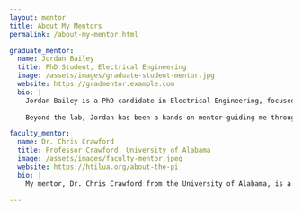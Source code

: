 ```yaml
---
layout: mentor
title: About My Mentors
permalink: /about-my-mentor.html

graduate_mentor:
  name: Jordan Bailey
  title: PhD Student, Electrical Engineering
  image: /assets/images/graduate-student-mentor.jpg
  website: https://gradmentor.example.com
  bio: |
    Jordan Bailey is a PhD candidate in Electrical Engineering, focused on energy-efficient neuromorphic computing. Her research explores how brain-inspired hardware can improve the performance and sustainability of edge AI systems and intelligent devices.
    
    Beyond the lab, Jordan has been a hands-on mentor—guiding me through research, publishing, and grad school preparation. Her support has been instrumental in helping me grow both technically and professionally, always encouraging thoughtful problem-solving and a deeper understanding of the field.

faculty_mentor:
  name: Dr. Chris Crawford
  title: Professor Crawford, University of Alabama
  image: /assets/images/faculty-mentor.jpeg
  website: https://htilua.org/about-the-pi
  bio: |
    My mentor, Dr. Chris Crawford from the University of Alabama, is a researcher who’s work focuses on Brain-Computer Interfaces, as well as Human-Robot Interaction. His work aims to leverage novel neurophysiological sensing technologies, software engineering, and robotics to create tools and applications that support the exploration of Brain-Robot Interaction.
    
---
```

